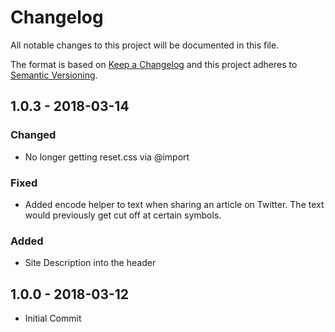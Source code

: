 # Changelog
All notable changes to this project will be documented in this file.

The format is based on [Keep a Changelog](http://keepachangelog.com/en/1.0.0/)
and this project adheres to [Semantic Versioning](http://semver.org/spec/v2.0.0.html).

## 1.0.3 - 2018-03-14
### Changed
- No longer getting reset.css via @import
### Fixed
- Added encode helper to text when sharing an article on Twitter. The text would previously get cut off at certain symbols.
### Added
- Site Description into the header

## 1.0.0 - 2018-03-12
- Initial Commit
